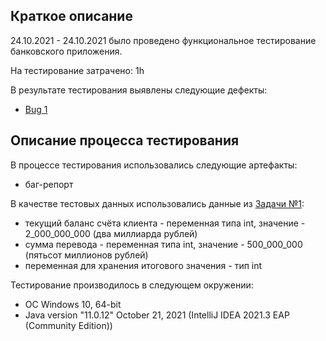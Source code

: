 ## Краткое описание

24.10.2021 - 24.10.2021 было проведено функциональное тестирование банковского приложения.

На тестирование затрачено: 1h

В результате тестирования выявлены следующие дефекты:
* [Bug 1](https://github.com/Shkuratko/Money-Transfer/issues/2)

## Описание процесса тестирования

В процессе тестирования использовались следующие артефакты:
* баг-репорт

В качестве тестовых данных использовались данные из [Задачи №1](https://github.com/netology-code/javaqa-homeworks/blob/master/intro/MERGED.md#%D0%B7%D0%B0%D0%B4%D0%B0%D1%87%D0%B0-1---money-transfer):
* текущий баланс счёта клиента - переменная типа int, значение - 2_000_000_000 (два миллиарда рублей)
*  сумма перевода - переменная типа int, значение - 500_000_000 (пятьсот миллионов рублей)
*  переменная для хранения итогового значения - тип int

Тестирование производилось в следующем окружении:
* ОС Windows 10, 64-bit
* Java version "11.0.12" October 21, 2021 (IntelliJ IDEA 2021.3 EAP (Community Edition))
